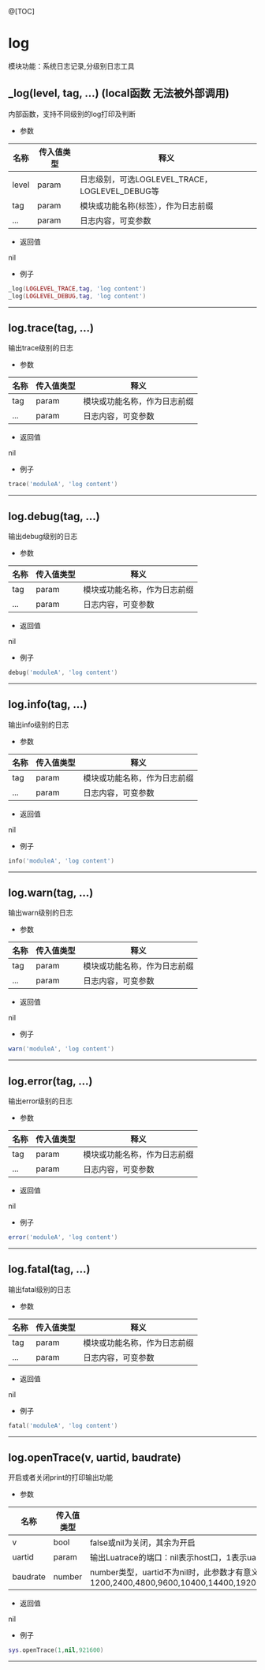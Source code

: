 
@[TOC]

# log

模块功能：系统日志记录,分级别日志工具

## _log(level, tag, ...) (local函数 无法被外部调用)

内部函数，支持不同级别的log打印及判断

* 参数

|名称|传入值类型|释义|
|-|-|-|
|level|param|日志级别，可选LOGLEVEL_TRACE，LOGLEVEL_DEBUG等|
|tag|param|模块或功能名称(标签），作为日志前缀|
|...|param|日志内容，可变参数|

* 返回值

nil

* 例子

```lua
_log(LOGLEVEL_TRACE,tag, 'log content')
_log(LOGLEVEL_DEBUG,tag, 'log content')
```

---

## log.trace(tag, ...)

输出trace级别的日志

* 参数

|名称|传入值类型|释义|
|-|-|-|
|tag|param|模块或功能名称，作为日志前缀|
|...|param|日志内容，可变参数|

* 返回值

nil

* 例子

```lua
trace('moduleA', 'log content')
```

---

## log.debug(tag, ...)

输出debug级别的日志

* 参数

|名称|传入值类型|释义|
|-|-|-|
|tag|param|模块或功能名称，作为日志前缀|
|...|param|日志内容，可变参数|

* 返回值

nil

* 例子

```lua
debug('moduleA', 'log content')
```

---

## log.info(tag, ...)

输出info级别的日志

* 参数

|名称|传入值类型|释义|
|-|-|-|
|tag|param|模块或功能名称，作为日志前缀|
|...|param|日志内容，可变参数|

* 返回值

nil

* 例子

```lua
info('moduleA', 'log content')
```

---

## log.warn(tag, ...)

输出warn级别的日志

* 参数

|名称|传入值类型|释义|
|-|-|-|
|tag|param|模块或功能名称，作为日志前缀|
|...|param|日志内容，可变参数|

* 返回值

nil

* 例子

```lua
warn('moduleA', 'log content')
```

---

## log.error(tag, ...)

输出error级别的日志

* 参数

|名称|传入值类型|释义|
|-|-|-|
|tag|param|模块或功能名称，作为日志前缀|
|...|param|日志内容，可变参数|

* 返回值

nil

* 例子

```lua
error('moduleA', 'log content')
```

---

## log.fatal(tag, ...)

输出fatal级别的日志

* 参数

|名称|传入值类型|释义|
|-|-|-|
|tag|param|模块或功能名称，作为日志前缀|
|...|param|日志内容，可变参数|

* 返回值

nil

* 例子

```lua
fatal('moduleA', 'log content')
```

---

## log.openTrace(v, uartid, baudrate)

开启或者关闭print的打印输出功能

* 参数

|名称|传入值类型|释义|
|-|-|-|
|v|bool|false或nil为关闭，其余为开启|
|uartid|param|输出Luatrace的端口：nil表示host口，1表示uart1,2表示uart2|
|baudrate|number|number类型，uartid不为nil时，此参数才有意义，表示波特率，默认115200\<br>支持1200,2400,4800,9600,10400,14400,19200,28800,38400,57600,76800,115200,230400,460800,576000,921600,1152000,4000000|

* 返回值

nil

* 例子

```lua
sys.openTrace(1,nil,921600)
```

---
